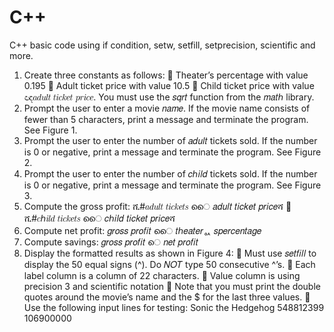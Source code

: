# C++
C++ basic code using if condition, setw, setfill, setprecision, scientific and more.

1. Create three constants as follows:
 Theater’s percentage with value 0.195
 Adult ticket price with value 10.5
 Child ticket price with value ඥ𝑎𝑑𝑢𝑙𝑡 𝑡𝑖𝑐𝑘𝑒𝑡 𝑝𝑟𝑖𝑐𝑒. You must use the 𝑠𝑞𝑟𝑡 function from the 𝑚𝑎𝑡ℎ library.
2. Prompt the user to enter a movie 𝑛𝑎𝑚𝑒. If the movie name consists of fewer than 5 characters, print a message and
terminate the program. See Figure 1.
3. Prompt the user to enter the number of 𝑎𝑑𝑢𝑙𝑡 tickets sold. If the number is 0 or negative, print a message and
terminate the program. See Figure 2.
4. Prompt the user to enter the number of 𝑐ℎ𝑖𝑙𝑑 tickets sold. If the number is 0 or negative, print a message and
terminate the program. See Figure 3.
5. Compute the gross profit: ሺ#𝑎𝑑𝑢𝑙𝑡 𝑡𝑖𝑐𝑘𝑒𝑡𝑠 ൈ 𝑎𝑑𝑢𝑙𝑡 𝑡𝑖𝑐𝑘𝑒𝑡 𝑝𝑟𝑖𝑐𝑒ሻ ൅ ሺ#𝑐ℎ𝑖𝑙𝑑 𝑡𝑖𝑐𝑘𝑒𝑡𝑠 ൈ 𝑐ℎ𝑖𝑙𝑑 𝑡𝑖𝑐𝑘𝑒𝑡 𝑝𝑟𝑖𝑐𝑒ሻ
6. Compute net profit: 𝑔𝑟𝑜𝑠𝑠 𝑝𝑟𝑜𝑓𝑖𝑡 ൈ 𝑡ℎ𝑒𝑎𝑡𝑒𝑟ᇱ
𝑠𝑝𝑒𝑟𝑐𝑒𝑛𝑡𝑎𝑔𝑒
7. Compute savings: 𝑔𝑟𝑜𝑠𝑠 𝑝𝑟𝑜𝑓𝑖𝑡 െ 𝑛𝑒𝑡 𝑝𝑟𝑜𝑓𝑖𝑡
8. Display the formatted results as shown in Figure 4:
 Must use 𝑠𝑒𝑡𝑓𝑖𝑙𝑙 to display the 50 equal signs (^). Do 𝑁𝑂𝑇 type 50 consecutive ^’s.
 Each label column is a column of 22 characters.
 Value column is using precision 3 and scientific notation
 Note that you must print the double quotes around the movie’s name and the $ for the last three values.
 Use the following input lines for testing: 
Sonic the Hedgehog
548812399
106900000
